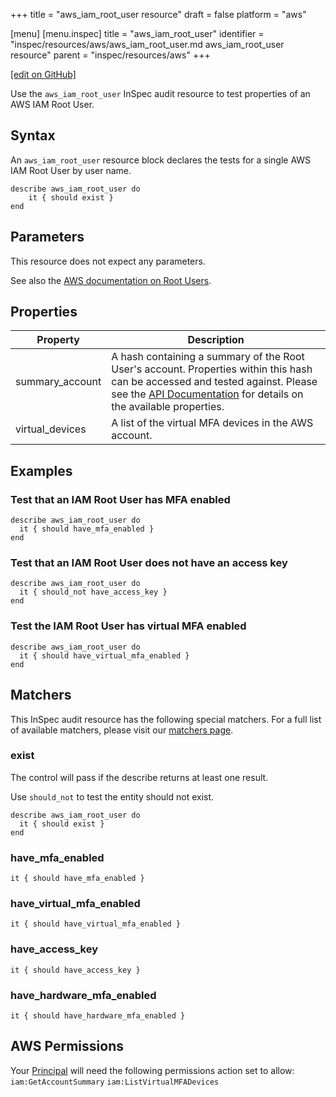 +++
title = "aws_iam_root_user resource"
draft = false
platform = "aws"

[menu]
  [menu.inspec]
    title = "aws_iam_root_user"
    identifier = "inspec/resources/aws/aws_iam_root_user.md aws_iam_root_user resource"
    parent = "inspec/resources/aws"
+++

[\[edit on GitHub\]](https://github.com/inspec/inspec/blob/master/docs-chef-io/content/inspec/resources/aws_iam_root_user.md)

Use the `aws_iam_root_user` InSpec audit resource to test properties of an AWS IAM Root User.

## Syntax

An `aws_iam_root_user` resource block declares the tests for a single AWS IAM Root User by user name.

    describe aws_iam_root_user do
        it { should exist }
    end

## Parameters

This resource does not expect any parameters.

See also the [AWS documentation on Root Users](https://docs.aws.amazon.com/IAM/latest/UserGuide/id_root-user.html).

## Properties

| Property        | Description                                                                                                                                                                                                                                                                         |
| --------------- | ----------------------------------------------------------------------------------------------------------------------------------------------------------------------------------------------------------------------------------------------------------------------------------- |
| summary_account | A hash containing a summary of the Root User's account. Properties within this hash can be accessed and tested against. Please see the [API Documentation](https://docs.aws.amazon.com/IAM/latest/APIReference/API_GetAccountSummary.html) for details on the available properties. |
| virtual_devices | A list of the virtual MFA devices in the AWS account.                                                                                                                                                                                                                               |

## Examples

### Test that an IAM Root User has MFA enabled

    describe aws_iam_root_user do
      it { should have_mfa_enabled }
    end

### Test that an IAM Root User does not have an access key

    describe aws_iam_root_user do
      it { should_not have_access_key }
    end

### Test the IAM Root User has virtual MFA enabled

    describe aws_iam_root_user do
      it { should have_virtual_mfa_enabled }
    end

## Matchers

This InSpec audit resource has the following special matchers. For a full list of available matchers, please visit our [matchers page](/inspec/matchers/).

### exist

The control will pass if the describe returns at least one result.

Use `should_not` to test the entity should not exist.

    describe aws_iam_root_user do
      it { should exist }
    end

### have_mfa_enabled

    it { should have_mfa_enabled }

### have_virtual_mfa_enabled

    it { should have_virtual_mfa_enabled }

### have_access_key

    it { should have_access_key }

### have_hardware_mfa_enabled

    it { should have_hardware_mfa_enabled }

## AWS Permissions

Your [Principal](https://docs.aws.amazon.com/IAM/latest/UserGuide/intro-structure.html#intro-structure-principal) will need the following permissions action set to allow:
`iam:GetAccountSummary`
`iam:ListVirtualMFADevices`
